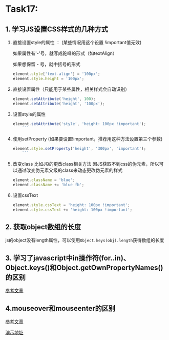 # Task17:
## 1. 学习JS设置CSS样式的几种方式


1. 直接设置style的属性 ：
	(某些情况用这个设置 !important值无效)

	如果属性有'-'号，就写成驼峰的形式（如textAlign）  

	如果想保留 - 号，就中括号的形式  
    ```javascript
    element.style['text-align'] = '100px';
	element.style.height = '100px';
	```

2. 直接设置属性（只能用于某些属性，相关样式会自动识别）
    ```javascript
    element.setAttribute('height', 100);
	element.setAttribute('height', '100px');
    ```

3. 设置style的属性
    ```javascript
    element.setAttribute('style', 'height: 100px !important');
        ```

4. 使用setProperty  (如果要设置!important，推荐用这种方法设置第三个参数)
    ```javascript
    element.style.setProperty('height', '300px', 'important');
        ```

5. 改变class   比如JQ的更改class相关方法
	因JS获取不到css的伪元素，所以可以通过改变伪元素父级的class来动态更改伪元素的样式
    ```javascript
    element.className = 'blue';
	element.className += 'blue fb';
    ```

6. 设置cssText
    ```javascript
    element.style.cssText = 'height: 100px !important';
	element.style.cssText += 'height: 100px !important';
    ```
    

## 2. 获取object数组的长度
   
 js的object没有length属性，可以使用`Object.keys(obj).length`获得数组的长度
   
## 3. 学习了javascript中in操作符(for..in)、Object.keys()和Object.getOwnPropertyNames()的区别
  
 [参考文章](http://www.cnblogs.com/wujie520303/p/4931384.html?utm_source=tuicool&utm_medium=referral)
 
## 4.mouseover和mouseenter的区别
 
 [参考文章](http://www.cnblogs.com/kingwell/archive/2012/09/09/2677258.html)
 
 
[演示地址](http://zyy1217.com/project/task17/)
   
